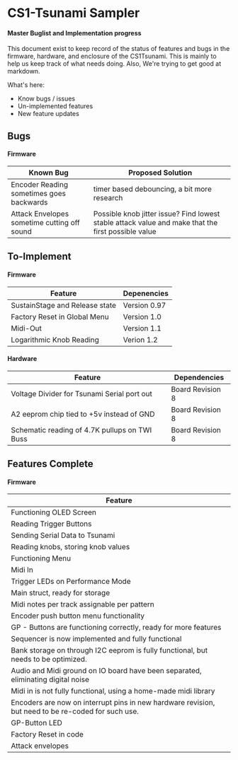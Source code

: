 
# CS1-Tsunami Sampler 
####  Master Buglist and Implementation progress
This document exist to keep record of the status of features and bugs in the firmware, hardware, and enclosure of the CS1Tsunami. This is mainly to help us keep track of what needs doing. Also, We're trying to get good at markdown.

What's here:
  - Know bugs / issues
  - Un-implemented features
  - New feature updates

## Bugs
#### Firmware
| Known Bug| Proposed Solution |
| ------ | ------ |
|Encoder Reading sometimes goes backwards|timer based debouncing, a bit more research|
|Attack Envelopes sometime cutting off sound|Possible knob jitter issue? Find lowest stable attack value and make that the first possible value|

## To-Implement
#### Firmware
| Feature |Depenencies|
| ------- |-------|
|SustainStage and Release state|Version 0.97|
|Factory Reset in Global Menu|Version 1.0|
|Midi-Out|Version 1.1|
|Logarithmic Knob Reading|Verion 1.2|


#### Hardware
|Feature|Dependencies|
|----|----|
|Voltage Divider for Tsunami Serial port out|Board Revision 8|
|A2 eeprom chip tied to +5v instead of GND|Board Revision 8|
|Schematic reading of 4.7K pullups on TWI Buss|Board Revision 8|



## Features Complete
#### Firmware
|Feature|
|-------|
|Functioning OLED Screen|
|Reading Trigger Buttons|
|Sending Serial Data to Tsunami|
|Reading knobs, storing knob values|
|Functioning Menu|
|Midi In|
|Trigger LEDs on Performance Mode|
|Main struct, ready for storage|
|Midi notes per track assignable per pattern|
|Encoder push button menu functionality|
|GP - Buttons are functioning correctly, ready for more features |
|Sequencer is now implemented and fully functional|
|Bank storage on through I2C eeprom is fully functional, but needs to be optimized.|
|Audio and Midi ground on IO board have been separated, eliminating digital noise|
|Midi in is not fully functional, using a home-made midi library|
|Encoders are now on interrupt pins in new hardware revision, but need to be re-coded for such use. |
|GP-Button LED|
|Factory Reset in code|
|Attack envelopes|